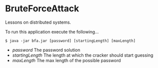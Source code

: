 BruteForceAttack
================

Lessons on distributed systems.

To run this application execute the following...

```
$ java -jar bfa.jar [password] [startingLength] [maxLength]
```

- *password* The password solution
- *startingLength* The length at which the cracker should start guessing
- *maxLength* The max length of the possible password

